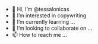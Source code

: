 - 👋 Hi, I’m @tessalonicas
- 👀 I’m interested in copywriting
- 🌱 I’m currently learning ...
- 💞️ I’m looking to collaborate on ...
- 📫 How to reach me ...

<!---
tessalonicas/tessalonicas is a ✨ special ✨ repository because its `README.md` (this file) appears on your GitHub profile.
You can click the Preview link to take a look at your changes.
--->
